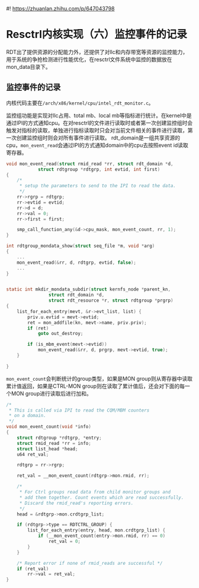 #! https://zhuanlan.zhihu.com/p/647043798
# Resctrl内核实现（六）监控事件的记录

RDT出了提供资源的分配能力外，还提供了对llc和内存带宽等资源的监控能力，用于系统的争抢检测进行性能优化，在resctrl文件系统中监控的数据放在mon_data目录下。

## 监控事件的记录

内核代码主要在`/arch/x86/kernel/cpu/intel_rdt_monitor.c`。

监控组功能是实现对llc占用、total mb、local mb等指标进行统计。在kernel中是通过IPI的方式通知cpu。在对resctrl的文件进行读取时或者第一次创建监控组时会触发对指标的读取，单独进行指标读取时只会对当前文件相关的事件进行读取，第一次创建监控组时则会对所有事件进行读取。
rdt_domain是一组共享资源的cpu，`mon_event_read`会通过IPI的方式通知domain中的cpu去按照event id读取寄存器。

```c
void mon_event_read(struct rmid_read *rr, struct rdt_domain *d,
            struct rdtgroup *rdtgrp, int evtid, int first)
{
    /*
     * setup the parameters to send to the IPI to read the data.
     */
    rr->rgrp = rdtgrp;
    rr->evtid = evtid;
    rr->d = d;
    rr->val = 0;
    rr->first = first;

    smp_call_function_any(&d->cpu_mask, mon_event_count, rr, 1);
}

int rdtgroup_mondata_show(struct seq_file *m, void *arg)
{
    ...
    mon_event_read(&rr, d, rdtgrp, evtid, false);
    ...
}


static int mkdir_mondata_subdir(struct kernfs_node *parent_kn,
                struct rdt_domain *d,
                struct rdt_resource *r, struct rdtgroup *prgrp)
{
    list_for_each_entry(mevt, &r->evt_list, list) {
        priv.u.evtid = mevt->evtid;
        ret = mon_addfile(kn, mevt->name, priv.priv);
        if (ret)
            goto out_destroy;

        if (is_mbm_event(mevt->evtid))
            mon_event_read(&rr, d, prgrp, mevt->evtid, true);
    }
    
}
```

`mon_event_count`会判断统计的group类型，如果是MON group则从寄存器中读取累计值返回，如果是CTRL-MON group则在读取了累计值后，还会对下面的每一个MON group进行读取后进行加和。

```c
/*
 * This is called via IPI to read the CQM/MBM counters
 * on a domain.
 */
void mon_event_count(void *info)
{
    struct rdtgroup *rdtgrp, *entry;
    struct rmid_read *rr = info;
    struct list_head *head;
    u64 ret_val;

    rdtgrp = rr->rgrp;

    ret_val = __mon_event_count(rdtgrp->mon.rmid, rr);

    /*
     * For Ctrl groups read data from child monitor groups and
     * add them together. Count events which are read successfully.
     * Discard the rmid_read's reporting errors.
     */
    head = &rdtgrp->mon.crdtgrp_list;

    if (rdtgrp->type == RDTCTRL_GROUP) {
        list_for_each_entry(entry, head, mon.crdtgrp_list) {
            if (__mon_event_count(entry->mon.rmid, rr) == 0)
                ret_val = 0;
        }
    }

    /* Report error if none of rmid_reads are successful */
    if (ret_val)
        rr->val = ret_val;
}
```
